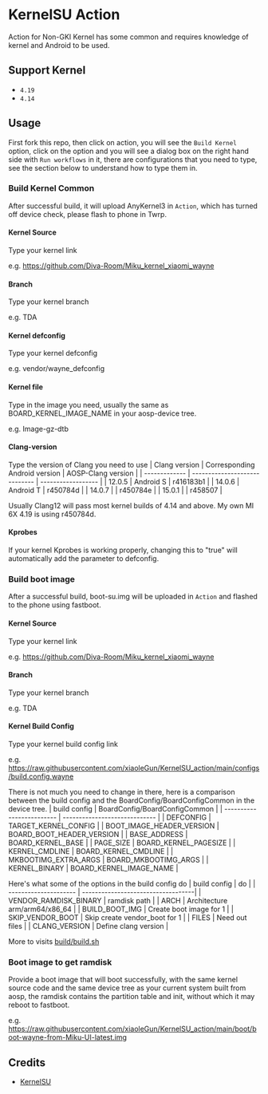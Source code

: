 # KernelSU Action
Action for Non-GKI Kernel has some common and requires knowledge of kernel and Android to be used.

## Support Kernel
- `4.19`
- `4.14`
## Usage
First fork this repo, then click on action, you will see the `Build Kernel` option, click on the option and you will see a dialog box on the right hand side with `Run workflows` in it, there are configurations that you need to type, see the section below to understand how to type them in.
### Build Kernel Common
After successful build, it will upload AnyKernel3 in `Action`, which has turned off device check, please flash to phone in Twrp.
#### Kernel Source
Type your kernel link

e.g. https://github.com/Diva-Room/Miku_kernel_xiaomi_wayne
#### Branch
Type your kernel branch

e.g. TDA
#### Kernel defconfig
Type your kernel defconfig

e.g. vendor/wayne_defconfig
#### Kernel file
Type in the image you need, usually the same as BOARD_KERNEL_IMAGE_NAME in your aosp-device tree.

e.g. Image-gz-dtb
#### Clang-version
Type the version of Clang you need to use
| Clang version | Corresponding Android version | AOSP-Clang version |
| ------------- | ----------------------------- | ------------------ |
| 12.0.5        | Android S                     | r416183b1          |
| 14.0.6        | Android T                     | r450784d           |
| 14.0.7        |                               | r450784e           |
| 15.0.1        |                               | r458507            |

Usually Clang12 will pass most kernel builds of 4.14 and above.
My own MI 6X 4.19 is using r450784d.
#### Kprobes
If your kernel Kprobes is working properly, changing this to "true" will automatically add the parameter to defconfig.
### Build boot image
After a successful build, boot-su.img will be uploaded in `Action` and flashed to the phone using fastboot.
#### Kernel Source
Type your kernel link

e.g. https://github.com/Diva-Room/Miku_kernel_xiaomi_wayne
#### Branch
Type your kernel branch

e.g. TDA
#### Kernel Build Config
Type your kernel build config link

e.g. https://raw.githubusercontent.com/xiaoleGun/KernelSU_action/main/configs/build.config.wayne

There is not much you need to change in there, here is a comparison between the build config and the BoardConfig/BoardConfigCommon in the device tree.
| build config              | BoardConfig/BoardConfigCommon |
| ------------------------- | ----------------------------- |
| DEFCONFIG                 | TARGET_KERNEL_CONFIG          |
| BOOT_IMAGE_HEADER_VERSION | BOARD_BOOT_HEADER_VERSION     |
| BASE_ADDRESS              | BOARD_KERNEL_BASE             |
| PAGE_SIZE                 | BOARD_KERNEL_PAGESIZE         |
| KERNEL_CMDLINE            | BOARD_KERNEL_CMDLINE          |
| MKBOOTIMG_EXTRA_ARGS      | BOARD_MKBOOTIMG_ARGS          |
| KERNEL_BINARY             | BOARD_KERNEL_IMAGE_NAME       |

Here's what some of the options in the build config do
| build config          | do                                 |
| --------------------- | -----------------------------------|
| VENDOR_RAMDISK_BINARY | ramdisk path                       |
| ARCH                  | Architecture arm/arm64/x86_64      |
| BUILD_BOOT_IMG        | Create boot image for 1            |
| SKIP_VENDOR_BOOT      | Skip create vendor_boot for 1      |
| FILES                 | Need out files                     |
| CLANG_VERSION         | Define clang version               |

More to visits [build/build.sh](https://android.googlesource.com/kernel/build/+/refs/heads/master-kernel-build-2022/build.sh)
### Boot image to get ramdisk
Provide a boot image that will boot successfully, with the same kernel source code and the same device tree as your current system built from aosp, the ramdisk contains the partition table and init, without which it may reboot to fastboot.

e.g. https://raw.githubusercontent.com/xiaoleGun/KernelSU_action/main/boot/boot-wayne-from-Miku-UI-latest.img

## Credits
- [KernelSU](https://github.com/tiann/KernelSU)
